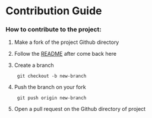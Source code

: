 Contribution Guide
============

### How to contribute to the project:

1. Make a fork of the project Github directory

2. Follow the [README](./README.md) after come back here

3. Create a branch

        git checkout -b new-branch
        
4. Push the branch on your fork
   
        git push origin new-branch
        
5. Open a pull request on the Github directory of project
